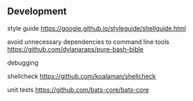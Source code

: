 ## Development

<i class="fa-duotone fa-solid fa-laptop-code fa-4x"></i> <!-- .element: style="float: right;" -->

style guide https://google.github.io/styleguide/shellguide.html

avoid unnecessary dependencies to command line tools https://github.com/dylanaraps/pure-bash-bible

debugging

shellcheck https://github.com/koalaman/shellcheck

unit tests https://github.com/bats-core/bats-core